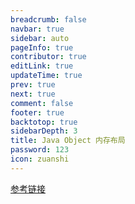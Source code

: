 ```yaml
---
breadcrumb: false
navbar: true
sidebar: auto
pageInfo: true
contributor: true
editLink: true
updateTime: true
prev: true
next: true
comment: false
footer: true
backtotop: true
sidebarDepth: 3
title: Java Object 内存布局
password: 123
icon: zuanshi
---
```


[参考链接](https://blog.csdn.net/uuqaz/article/details/123340729)
